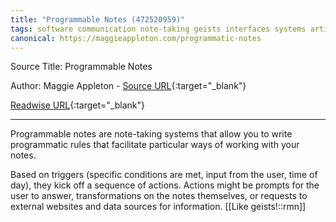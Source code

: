 ```yaml
---
title: "Programmable Notes (472520959)"
tags: software communication note-taking geists interfaces systems articles-24168254
canonical: https://maggieappleton.com/programmatic-notes
---
```


Source Title: Programmable Notes

Author: Maggie Appleton - [Source URL](https://maggieappleton.com/programmatic-notes){:target="_blank"}

[Readwise URL](https://readwise.io/open/472520959){:target="_blank"}

---

Programmable notes are note-taking systems that allow you to write programmatic rules that facilitate particular ways of working with your notes.

Based on triggers (specific conditions are met, input from the user, time of day), they kick off a sequence of actions. Actions might be prompts for the user to answer, transformations on the notes themselves, or requests to external websites and data sources for information.
[[Like geists!::rmn]]

